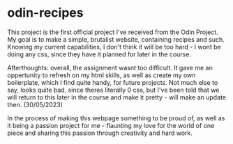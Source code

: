 # odin-recipes
This project is the first official project I've received from the Odin Project. My goal is to make a simple, brutalist website, containing recipes and such. Knowing my current capabilities, I don't think it will be too hard - I wont be doing any css, since they have it planned for later in the course.

Afterthoughts: overall, the assignment wasnt too difficult. It gave me an oppertunity to refresh on my html skills, as well as create my own boilerplate, which I find quite handy, for future projects. Not much else to say, looks quite bad, since theres literally 0 css, but I've been told that we will return to this later in the course and make it pretty - will make an update then. (30/05/2023)

In the process of making this webpage something to be proud of, as well as it being a passion project for me - flaunting my love for the world of one piece and sharing this passion through creativity and hard work.